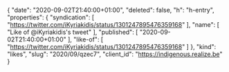 {
  "date": "2020-09-02T21:40:00+01:00",
  "deleted": false,
  "h": "h-entry",
  "properties": {
    "syndication": [
      "https://twitter.com/iKyriakidis/status/1301247895476359168"
    ],
    "name": [
      "Like of @iKyriakidis's tweet"
    ],
    "published": [
      "2020-09-02T21:40:00+01:00"
    ],
    "like-of": [
      "https://twitter.com/iKyriakidis/status/1301247895476359168"
    ]
  },
  "kind": "likes",
  "slug": "2020/09/qzec7",
  "client_id": "https://indigenous.realize.be"
}
